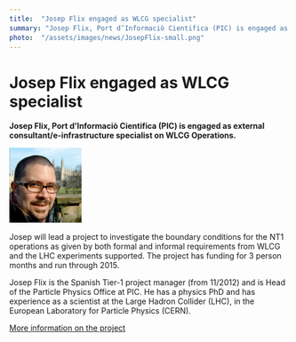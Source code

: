 ```yaml
---
title:  "Josep Flix engaged as WLCG specialist" 
summary: "Josep Flix, Port d’Informaciò Cientifica (PIC) is engaged as external consultant/e-infrastructure specialist on WLCG Operations."
photo:  "/assets/images/news/JosepFlix-small.png"
---
```


Josep Flix engaged as WLCG specialist
=====================================

**Josep Flix, Port d’Informaciò Cientifica (PIC) is engaged as external consultant/e-infrastructure specialist on WLCG Operations.**

<img class="smallpic" src="/assets/images/news/JosepFlix-small.png">

Josep will lead a project to investigate the boundary conditions for the NT1 operations as given by both formal and informal requirements from WLCG and the LHC experiments supported. The project has funding for 3 person months and run through 2015.

Josep Flix is the Spanish Tier-1 project manager (from 11/2012) and is Head of the Particle Physics Office at PIC. He has a physics PhD and has experience as a scientist at the Large Hadron Collider (LHC), in the European Laboratory for Particle Physics (CERN).

[More information on the project](https://wiki.neic.no/wiki/Investigating_options_for_future_NT1_operations_project_directive)
